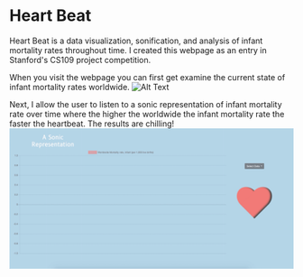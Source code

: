 # Heart Beat

Heart Beat is a data visualization, sonification, and analysis of infant mortality rates throughout time. I created this webpage as an entry in Stanford's CS109 project competition. 





When you visit the webpage you can first get examine the current state of infant mortality rates worldwide.
![Alt Text](https://github.com/leonbi100/heart_beat/blob/master/data/2019-12-18%2020.04.14.gif)





Next, I allow the user to listen to a sonic representation of infant mortality rate over time where the higher the worldwide the infant mortality rate the faster the heartbeat. The results are chilling!
![Alt Text](https://github.com/leonbi100/heart_beat/blob/master/data/2019-12-18%2019.58.45.gif)
